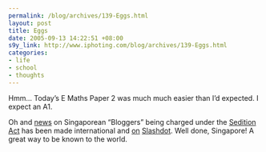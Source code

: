 ```yaml
--- 
permalink: /blog/archives/139-Eggs.html
layout: post
title: Eggs
date: 2005-09-13 14:22:51 +08:00
s9y_link: http://www.iphoting.com/blog/archives/139-Eggs.html
categories: 
- life
- school
- thoughts
---
```

<p class="whiteline"><p>Hmm... Today&#8217;s E Maths Paper 2 was much much easier than I&#8217;d expected. I expect an A1.</p>
</p><p class="break"><p>Oh and <a onclick="_gaq.push(['_trackPageview', '/extlink/www.channelnewsasia.com/stories/singaporelocalnews/view/167812/1/.html']);"  href="http://www.channelnewsasia.com/stories/singaporelocalnews/view/167812/1/.html">news</a> on Singaporean &#8220;Bloggers&#8221; being charged under the <a onclick="_gaq.push(['_trackPageview', '/extlink/statutes.agc.gov.sg/non_version/cgi-bin/cgi_getdata.pl?&amp;amp;actno=1964-REVED-290&amp;amp;date=latest&amp;amp;method=whole']);"  href="http://statutes.agc.gov.sg/non_version/cgi-bin/cgi_getdata.pl?&amp;actno=1964-REVED-290&amp;date=latest&amp;method=whole">Sedition Act</a> has been made international and <a onclick="_gaq.push(['_trackPageview', '/extlink/yro.slashdot.org/yro/05/09/12/1515233.shtml?tid=95&amp;amp;tid=17']);"  href="http://yro.slashdot.org/yro/05/09/12/1515233.shtml?tid=95&amp;tid=17">on</a> <a onclick="_gaq.push(['_trackPageview', '/extlink/slashdot.org/']);"  href="http://slashdot.org/">Slashdot</a>. Well done, Singapore! A great way to be known to the world.</p></p>
